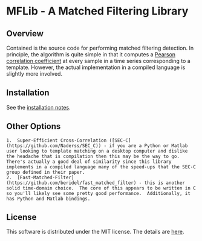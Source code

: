 # MFLib - A Matched Filtering Library

## Overview

Contained is the source code for performing matched filtering detection.  In principle, the algorithm is quite simple in that it computes a [Pearson correlation coefficient](https://en.wikipedia.org/wiki/Pearson_correlation_coefficient#For_a_sample) at every sample in a time series corresponding to a template.  However, the actual implementation in a compiled language is slightly more involved.

## Installation

See the [installation notes](https://github.com/uofuseismo/mflib/blob/master/INSTALL.md).

## Other Options

    1.  Super-Efficient Cross-Correlation ([SEC-C](https://github.com/Naderss/SEC_C)) - if you are a Python or Matlab user looking to template matching on a desktop computer and dislike the headache that is compilation then this may be the way to go.  There's actually a good deal of similarity since this library implements in a compiled language many of the speed-ups that the SEC-C group defined in their paper.
    2.  [Fast-Matched-Filter](https://github.com/beridel/fast_matched_filter) - this is another solid time-domain choice.  The core of this appears to be written in C so you'll likely see some pretty good performance.  Additionally, it has Python and Matlab bindings.

## License

This software is distributed under the MIT license.  The details are [here](https://github.com/uofuseismo/mflib/blob/master/LICENSE).
